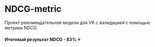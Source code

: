 # NDCG-metric

Проект рекомендательной модели для VK с валидацией с помощью метрики NDCG.

#### Итоговый результат NDCG - 83% ⭐
